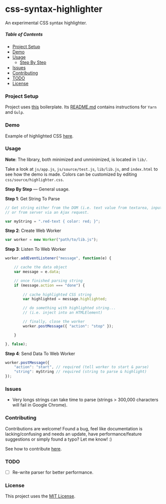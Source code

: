 # css-syntax-highlighter

An experimental CSS syntax highlighter.

##### Table of Contents

- [Project Setup](#project-setup)
- [Demo](#demo)
- [Usage](#usage)
    - [Step By Step](#usage-general-example)
- [Issues](#issues)
- [Contributing](#contributing)
- [TODO](#todo)
- [License](#license)

<a name="project-setup"></a>
### Project Setup

Project uses [this](https://github.com/cgabriel5/snippets/tree/master/boilerplate/application) boilerplate. Its [README.md](https://github.com/cgabriel5/snippets/blob/master/boilerplate/application/README.md#-read-before-use) contains instructions for `Yarn` and `Gulp`.

<a name="demo"></a>
### Demo

Example of highlighted CSS [here](https://cgabriel5.github.io/css-syntax-highlighter/).

<a name="usage"></a>
### Usage

**Note**: The library, both minimized and unminimized, is located in `lib/`.

Take a look at `js/app.js`, `js/source/test.js`, `lib/lib.js`, and `index.html` to see how the demo is made. Colors can be customized by editing `css/source/highlighter.css`.

<a name="usage-general-example"></a>
**Step By Step** &mdash; General usage.

**Step 1**: Get String To Parse

```js
// Get string either from the DOM (i.e. text value from textarea, input...etc) 
// or from server via an Ajax request.

var myString = ".red-text { color: red; }";
```

**Step 2**: Create Web Worker
```js
var worker = new Worker("path/to/lib.js");
```

**Step 3**: Listen To Web Worker
```js
worker.addEventListener("message", function(e) {

    // cache the data object
    var message = e.data;

    // once finished parsing string
    if (message.action === "done") {
    
        // cache highlighted CSS string
        var highlighted = message.highlighted;

        // do something with highlighted string...
        // (i.e. inject into an HTMLElement)

        // finally, close the worker
        worker.postMessage({ "action": "stop" }); 

    }

}, false);
```

**Step 4**: Send Data To Web Worker
```js
worker.postMessage({
    "action": "start", // required (tell worker to start & parse)
    "string": myString // required (string to parse & highlight)
});
```

<a name="issues"></a>
### Issues

* Very longs strings can take time to parse (strings > 300,000 characters will fail in Google Chrome). 

<a name="contributing"></a>
### Contributing

Contributions are welcome! Found a bug, feel like documentation is lacking/confusing and needs an update, have performance/feature suggestions or simply found a typo? Let me know! :)

See how to contribute [here](https://github.com/cgabriel5/css-syntax-highlighter/blob/master/CONTRIBUTING.md).

<a name="todo"></a>
### TODO

- [ ] Re-write parser for better performance.

<a name="license"></a>
### License

This project uses the [MIT License](https://github.com/cgabriel5/css-syntax-highlighter/blob/master/LICENSE.txt).
